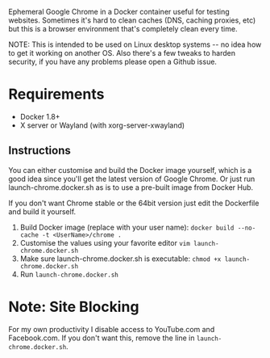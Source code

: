 Ephemeral Google Chrome in a Docker container useful for testing websites. Sometimes it's hard to clean caches (DNS, caching proxies, etc) but this is a browser environment that's completely clean every time.

NOTE: This is intended to be used on Linux desktop systems -- no idea how to get it working on another OS. Also there's a few tweaks to harden security, if you have any problems please open a Github issue.

# Requirements

* Docker 1.8+
* X server or Wayland (with xorg-server-xwayland)

## Instructions

You can either customise and build the Docker image yourself, which is a good idea since you'll get the latest version of Google Chrome. Or just run launch-chrome.docker.sh as is to use a pre-built image from Docker Hub.

If you don't want Chrome stable or the 64bit version just edit the Dockerfile and build it yourself.

1. Build Docker image (replace with your user name): `docker build --no-cache -t <UserName>/chrome .`
2. Customise the values using your favorite editor `vim launch-chrome.docker.sh`
3. Make sure launch-chrome.docker.sh is executable: `chmod +x launch-chrome.docker.sh`
4. Run `launch-chrome.docker.sh`

# Note: Site Blocking

For my own productivity I disable access to YouTube.com and Facebook.com. If you don't want this, remove the line in `launch-chrome.docker.sh`.
